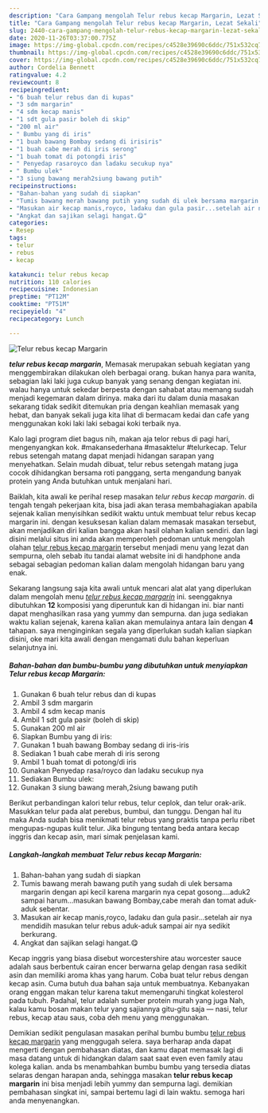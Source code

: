 ```yaml
---
description: "Cara Gampang mengolah Telur rebus kecap Margarin, Lezat Sekali"
title: "Cara Gampang mengolah Telur rebus kecap Margarin, Lezat Sekali"
slug: 2440-cara-gampang-mengolah-telur-rebus-kecap-margarin-lezat-sekali
date: 2020-11-26T03:37:00.775Z
image: https://img-global.cpcdn.com/recipes/c4528e39690c6ddc/751x532cq70/telur-rebus-kecap-margarin-foto-resep-utama.jpg
thumbnail: https://img-global.cpcdn.com/recipes/c4528e39690c6ddc/751x532cq70/telur-rebus-kecap-margarin-foto-resep-utama.jpg
cover: https://img-global.cpcdn.com/recipes/c4528e39690c6ddc/751x532cq70/telur-rebus-kecap-margarin-foto-resep-utama.jpg
author: Cordelia Bennett
ratingvalue: 4.2
reviewcount: 8
recipeingredient:
- "6 buah telur rebus dan di kupas"
- "3 sdm margarin"
- "4 sdm kecap manis"
- "1 sdt gula pasir boleh di skip"
- "200 ml air"
- " Bumbu yang di iris"
- "1 buah bawang Bombay sedang di irisiris"
- "1 buah cabe merah di iris serong"
- "1 buah tomat di potongdi iris"
- " Penyedap rasaroyco dan ladaku secukup nya"
- " Bumbu ulek"
- "3 siung bawang merah2siung bawang putih"
recipeinstructions:
- "Bahan-bahan yang sudah di siapkan"
- "Tumis bawang merah bawang putih yang sudah di ulek bersama margarin dengan api kecil karena margarin nya cepat gosong....aduk2 sampai harum...masukan bawang Bombay,cabe merah dan tomat aduk-aduk sebentar."
- "Masukan air kecap manis,royco, ladaku dan gula pasir...setelah air nya mendidih masukan telur rebus aduk-aduk sampai air nya sedikit berkurang."
- "Angkat dan sajikan selagi hangat.😋"
categories:
- Resep
tags:
- telur
- rebus
- kecap

katakunci: telur rebus kecap 
nutrition: 110 calories
recipecuisine: Indonesian
preptime: "PT12M"
cooktime: "PT51M"
recipeyield: "4"
recipecategory: Lunch

---
```



![Telur rebus kecap Margarin](https://img-global.cpcdn.com/recipes/c4528e39690c6ddc/751x532cq70/telur-rebus-kecap-margarin-foto-resep-utama.jpg)

<b><i>telur rebus kecap margarin</i></b>, Memasak merupakan sebuah kegiatan yang menggembirakan dilakukan oleh berbagai orang. bukan hanya para wanita, sebagian laki laki juga cukup banyak yang senang dengan kegiatan ini. walau hanya untuk sekedar berpesta dengan sahabat atau memang sudah menjadi kegemaran dalam dirinya. maka dari itu dalam dunia masakan sekarang tidak sedikit ditemukan pria dengan keahlian memasak yang hebat, dan banyak sekali juga kita lihat di bermacam kedai dan cafe yang menggunakan koki laki laki sebagai koki terbaik nya.

Kalo lagi program diet bagus nih, makan aja telor rebus di pagi hari, mengenyangkan kok. #makansederhana #masaktelur #telurkecap. Telur rebus setengah matang dapat menjadi hidangan sarapan yang menyehatkan. Selain mudah dibuat, telur rebus setengah matang juga cocok dihidangkan bersama roti panggang, serta mengandung banyak protein yang Anda butuhkan untuk menjalani hari.

Baiklah, kita awali ke perihal resep masakan <i>telur rebus kecap margarin</i>. di tengah tengah pekerjaan kita, bisa jadi akan terasa membahagiakan apabila sejenak kalian menyisihkan sedikit waktu untuk membuat telur rebus kecap margarin ini. dengan kesuksesan kalian dalam memasak masakan tersebut, akan menjadikan diri kalian bangga akan hasil olahan kalian sendiri. dan lagi disini melalui situs ini anda akan memperoleh pedoman untuk mengolah olahan <u>telur rebus kecap margarin</u> tersebut menjadi menu yang lezat dan sempurna, oleh sebab itu tandai alamat website ini di handphone anda sebagai sebagian pedoman kalian dalam mengolah hidangan baru yang enak.


Sekarang langsung saja kita awali untuk mencari alat alat yang diperlukan dalam mengolah menu <u><i>telur rebus kecap margarin</i></u> ini. seenggaknya dibutuhkan <b>12</b> komposisi yang diperuntuk kan di hidangan ini. biar nanti dapat menghasilkan rasa yang yummy dan sempurna. dan juga sediakan waktu kalian sejenak, karena kalian akan memulainya antara lain dengan <b>4</b> tahapan. saya menginginkan segala yang diperlukan sudah kalian siapkan disini, oke mari kita awali dengan mengamati dulu bahan keperluan selanjutnya ini.

<!--inarticleads1-->

##### Bahan-bahan dan bumbu-bumbu yang dibutuhkan untuk menyiapkan Telur rebus kecap Margarin:

1. Gunakan 6 buah telur rebus dan di kupas
1. Ambil 3 sdm margarin
1. Ambil 4 sdm kecap manis
1. Ambil 1 sdt gula pasir (boleh di skip)
1. Gunakan 200 ml air
1. Siapkan  Bumbu yang di iris:
1. Gunakan 1 buah bawang Bombay sedang di iris-iris
1. Sediakan 1 buah cabe merah di iris serong
1. Ambil 1 buah tomat di potong/di iris
1. Gunakan  Penyedap rasa/royco dan ladaku secukup nya
1. Sediakan  Bumbu ulek:
1. Gunakan 3 siung bawang merah,2siung bawang putih


Berikut perbandingan kalori telur rebus, telur ceplok, dan telur orak-arik. Masukkan telur pada alat perebus, bumbui, dan tunggu. Dengan hal itu maka Anda sudah bisa menikmati telur rebus yang praktis tanpa perlu ribet mengupas-ngupas kulit telur. Jika bingung tentang beda antara kecap inggris dan kecap asin, mari simak penjelasan kami. 

<!--inarticleads2-->

##### Langkah-langkah membuat Telur rebus kecap Margarin:

1. Bahan-bahan yang sudah di siapkan
1. Tumis bawang merah bawang putih yang sudah di ulek bersama margarin dengan api kecil karena margarin nya cepat gosong....aduk2 sampai harum...masukan bawang Bombay,cabe merah dan tomat aduk-aduk sebentar.
1. Masukan air kecap manis,royco, ladaku dan gula pasir...setelah air nya mendidih masukan telur rebus aduk-aduk sampai air nya sedikit berkurang.
1. Angkat dan sajikan selagi hangat.😋


Kecap inggris yang biasa disebut worcestershire atau worcester sauce adalah saus berbentuk cairan encer berwarna gelap dengan rasa sedikit asin dan memiliki aroma khas yang harum. Coba buat telur rebus dengan kecap asin. Cuma butuh dua bahan saja untuk membuatnya. Kebanyakan orang enggan makan telur karena takut memengaruhi tingkat kolesterol pada tubuh. Padahal, telur adalah sumber protein murah yang juga Nah, kalau kamu bosan makan telur yang sajiannya gitu-gitu saja — nasi, telur rebus, kecap atau saus, coba deh menu yang menggunakan. 

Demikian sedikit pengulasan masakan perihal bumbu bumbu <u>telur rebus kecap margarin</u> yang menggugah selera. saya berharap anda dapat mengerti dengan pembahasan diatas, dan kamu dapat memasak lagi di masa datang untuk di hidangkan dalam saat saat even even family atau kolega kalian. anda bs menambahkan bumbu bumbu yang tersedia diatas selaras dengan harapan anda, sehingga masakan <b>telur rebus kecap margarin</b> ini bisa menjadi lebih yummy dan sempurna lagi. demikian pembahasan singkat ini, sampai bertemu lagi di lain waktu. semoga hari anda menyenangkan.
